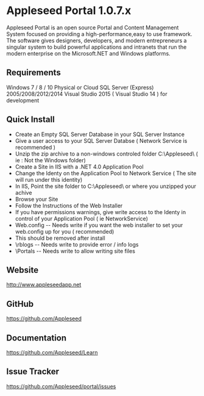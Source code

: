 # Appleseed Portal 1.0.7.x

Appleseed Portal is an open source Portal and Content Management System focused on 
providing a high-performance,easy to use framework. The software gives designers, 
developers, and modern entrepreneurs a singular system to build powerful applications 
and intranets that run the modern enterprise on the Microsoft.NET and Windows platforms.

## Requirements 

Windows 7 / 8 / 10 Physical or Cloud
SQL Server (Express) 2005/2008/2012/2014
Visual Studio 2015 ( Visual Studio 14 ) for development

## Quick Install
 - Create an Empty SQL Server Database in your SQL Server Instance
 - Give a user access to your SQL Server Databse ( Network Service is recommended )
 - Unzip the zip archive to a non-windows controled folder C:\Appleseed\ ( ie : Not the Windows folder)
 - Create a Site in IIS with a .NET 4.0 Application Pool
 - Change the Identy on the Application Pool to Network Service ( The site will run under this identity)
 - In IIS, Point the site folder to C:\Appleseed\  or where you unzipped your achive
 - Browse your Site
 - Follow the Instructions of the Web Installer
 - If you have permissions warnings, give write access to the Identy in control of your Application Pool ( ie NetworkService)
 - Web.config -- Needs write if you want the web installer to set your web.config up for you ( recommended)
 - This should be removed after install 
 - \rblogs -- Needs write to provide error / info logs
 - \Portals -- Needs write to allow writing site files 


## Website 

http://www.appleseedapp.net

## GitHub 

https://github.com/Appleseed

## Documentation 

https://github.com/Appleseed/Learn

## Issue Tracker  

https://github.com/Appleseed/portal/issues

